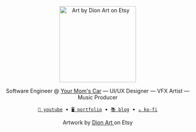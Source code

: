 <div align="center">
  <a href="https://youtu.be/ftcD_5WSLNw">
    <img alt="Art by Dion Art on Etsy" width="200" src="https://res.cloudinary.com/kuroji-fusky-s3/image/upload/v1694681315/fursonas/comms/dionart_fusky_062af1.png">
  </a>
</div>
<p align="center">
  Software Engineer @ <a href="https://youtu.be/r3h4DDIkBQk?t=4">Your Mom's Car</a> — UI/UX Designer — VFX Artist — Music Producer
</p>

<p align="center">
  <a href="https://www.youtube.com/@kurojifusky"><code>🎥 youtube</code></a>
  &nbsp;&bull;&nbsp;
  <a href="https://kurojifusky.com"><code>🖥️ portfolio</code></a>
  &nbsp;&bull;&nbsp;
  <a href="https://blog.kurojifusky.com"><code>📚 blog</code></a>
  &nbsp;&bull;&nbsp;
  <a href="https://ko-fi.com/kuroji_fusky"><code>☕ ko-fi</code></a>
</p>

<p align="center">
  Artwork by
  <a href="https://www.etsy.com/shop/DionDigitalArt">
    Dion Art
  </a>
  on Etsy
</p>
